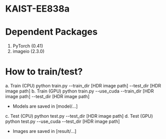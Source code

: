 # KAIST-EE838a

# Dependent Packages

1. PyTorch (0.41)
2. imageio (2.3.0)

# How to train/test?

a. Train (CPU)
python train.py --train_dir [HDR image path] --test_dir [HDR image path]
b. Train (GPU)
python train.py --use_cuda --train_dir [HDR image path] --test_dir [HDR image path] 
- Models are saved in [model/...]

c. Test (CPU) 
python test.py --test_dir [HDR image path]
d. Test (GPU)
python test.py --use_cuda --test_dir [HDR image path]
- Images are saved in [result/...]
